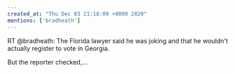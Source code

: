 ```yaml
---
created_at: "Thu Dec 03 21:18:09 +0000 2020"
mentions: ['bradheath']
---
```


RT @bradheath: The Florida lawyer said he was joking and that he wouldn't actually register to vote in Georgia. 

But the reporter checked,…